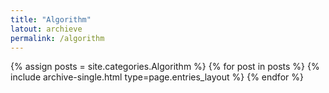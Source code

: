 ```yaml
---
title: "Algorithm"
latout: archieve
permalink: /algorithm
---
```



{% assign posts = site.categories.Algorithm %}
{% for post in posts %} {% include archive-single.html type=page.entries_layout %} {% endfor %}
